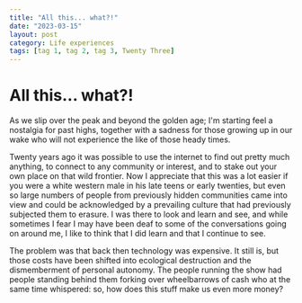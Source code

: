 ```yaml
---
title: "All this... what?!"
date: "2023-03-15"
layout: post
category: Life experiences
tags: [tag 1, tag 2, tag 3, Twenty Three]
---
```

# All this... what?!
As we slip over the peak and beyond the golden age; I'm starting feel a nostalgia for past highs, together with a sadness for those growing up in our wake who will not experience the like of those heady times. 

Twenty years ago it was possible to use the internet to find out pretty much anything, to connect to any community or interest, and to stake out your own place on that wild frontier. Now I appreciate that this was a lot easier if you were a white western male in his late teens or early twenties, but even so large numbers of people from previously hidden communities came into view and could be acknowledged by a prevailing culture that had previously subjected them to erasure. I was there to look and learn and see, and while sometimes I fear I may have been deaf to some of the conversations going on around me, I like to think that I did learn and that I continue to see. 

The problem was that back then technology was expensive. It still is, but those costs have been shifted into ecological destruction and the dismemberment of personal autonomy. The people running the show had people standing behind them forking over wheelbarrows of cash who at the same time whispered: so, how does this stuff make us even more money?
